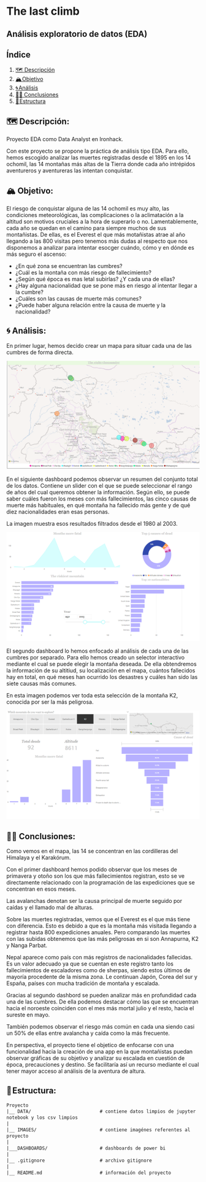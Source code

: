 # The last climb

## Análisis exploratorio de datos (EDA)

## Índice

1. [🗺️ Descripción](#descripcion-del-proyecto)
2. [🏔️ Objetivo](#objetivo)
3. [🌀 Análisis](#analisis)
4. [🧗‍♀️ Conclusiones](#conclusion)
5. [🧊 Estructura](#estructura)


## 🗺️ Descripción:<a name="descripción"/>

Proyecto EDA como Data Analyst en Ironhack. 

Con este proyecto se propone la práctica de análisis tipo EDA. Para ello, hemos escogido analizar las muertes registradas desde el 1895 en los 14 ochomil, las 14 montañas más altas de la Tierra donde cada año intrépidos aventureros y aventureras las intentan conquistar.

## 🏔️ Objetivo:<a name="objetivo"/>

El riesgo de conquistar alguna de las 14 ochomil es muy alto, las condiciones meteorológicas, las complicaciones o la aclimatación a la altitud son motivos cruciales a la hora de superarlo o no. Lamentablemente, cada año se quedan en el camino para siempre muchos de sus montañistas. De ellas, es el Everest el que más motañistas atrae al año llegando a las 800 visitas pero tenemos más dudas al respecto que nos disponemos a analizar para intentar esocger cuándo, cómo y en dónde es más seguro el ascenso:

- ¿En qué zona se encuentran las cumbres?
- ¿Cuál es la montaña con más riesgo de fallecimiento?
- ¿Según qué época es mas letal subirlas? ¿Y cada una de ellas?
- ¿Hay alguna nacionalidad que se pone más en riesgo al intentar llegar a la cumbre?
- ¿Cuáles son las causas de muerte más comunes?
- ¿Puede haber alguna relación entre la causa de muerte y la nacionalidad?


## 🌀 Análisis:<a name="analisis"/>

En primer lugar, hemos decido crear un mapa para situar cada una de las cumbres de forma directa.

![dashboard](./images/map.png)

En el siguiente dashboard podemos observar un resumen del conjunto total de los datos. Contiene un slider con el que se puede seleccionar el rango de años del cual queremos obtener la información. Según ello, se puede saber cuáles fueron los meses con más fallecimientos, las cinco causas de muerte más habituales, en qué montaña ha fallecido más gente y de qué diez nacionalidades eran esas personas.

La imagen muestra esos resultados filtrados desde el 1980 al 2003.

![dashboard](./images/5003.png)


El segundo dashboard lo hemos enfocado al análisis de cada una de las cumbres por separado. Para ello hemos creado un selector interactivo mediante el cual se puede elegir la montaña deseada. De ella obtendremos la información de su altitiud, su localización en el mapa, cuántos fallecidos hay en total, en qué meses han ocurrido los desastres y cuáles han sido las siete causas más comunes.

En esta imagen podemos ver toda esta selección de la montaña K2, conocida por ser la más peligrosa.

![dashboard](./images/k2.png)



## 🧗‍♀️ Conclusiones:<a name='conclusion'/>

Como vemos en el mapa, las 14 se concentran en las cordilleras del Himalaya y el Karakórum. 

Con el primer dashboard hemos podido observar que los meses de primavera y otoño son los que más fallecimientos registran, esto se ve directamente relacionado con la programación de las expediciones que se concentran en esos meses. 

Las avalanchas denotan ser la causa principal de muerte seguido por caídas y el llamado mal de alturas.

Sobre las muertes registradas, vemos que el Everest es el que más tiene con diferencia. Esto es debido a que es la montaña más visitada llegando a registrar hasta 800 expediciones anuales. Pero comparando las muertes con las subidas obtenemos que las más peligrosas en si son Annapurna, K2 y Nanga Parbat.

Nepal aparece como país con más registros de nacionalidades fallecidas. Es un valor adecuado ya que se cuentan en este registro tanto los fallecimientos de escaladores como de sherpas, siendo estos últimos de mayoría procedente de la misma zona. Le continuan Japón, Corea del sur y España, países con mucha tradición de montaña y escalada.

Gracias al segundo dashbord se pueden analizar más en profundidad cada una de las cumbres. De ella podemos destacar cómo las que se encuentran hacia el noroeste coinciden con el mes más mortal julio y el resto, hacia el sureste en mayo. 

También podemos observar el riesgo más común en cada una siendo casi un 50% de ellas entre avalancha y caída como la más frecuente.

En perspectiva, el proyecto tiene el objetico de enfocarse con una funcionalidad hacia la creación de una app en la que montañistas puedan observar gráficas de su objetivo y analizar su escalada en cuestión de época, precauciones y destino. Se facilitaría así un recurso mediante el cual tener mayor acceso al análisis de la aventura de altura.


## 🧊 Estructura:<a name="estructura"/>

```
Proyecto 
|__ DATA/                         # contiene datos limpios de jupyter notebook y los csv limpios
|
|__ IMAGES/                       # contiene imagénes referentes al proyecto    
|
|___DASHBOARDS/                   # dashboards de power bi 
|
|__ .gitignore                    # archivo gitignore     
|
|__ README.md                     # información del proyecto
```